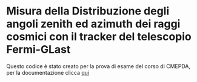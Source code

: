 # Misura della Distribuzione degli angoli zenith ed azimuth dei raggi cosmici con il tracker del telescopio Fermi-GLast
Questo codice è stato creato per la prova di esame del corso di CMEPDA, per la documentazione clicca [qui](https://github.com/Lapo01/Glast-Tracker-CosmicRayDistribution/blob/main/docs/html/index.html)
